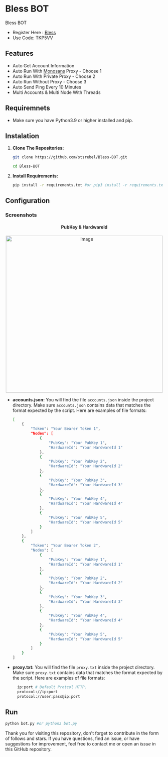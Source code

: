 # Bless BOT
Bless BOT

- Register Here : [Bless](https://bless.network/dashboard?ref=TKP5VV)
- Use Code: TKP5VV

## Features

  - Auto Get Account Information
  - Auto Run With [Monosans](https://raw.githubusercontent.com/monosans/proxy-list/main/proxies/all.txt) Proxy - Choose 1
  - Auto Run With Private Proxy - Choose 2
  - Auto Run Without Proxy - Choose 3
  - Auto Send Ping Every 10 Minutes
  - Multi Accounts & Multi Node With Threads

## Requiremnets

- Make sure you have Python3.9 or higher installed and pip.

## Instalation

1. **Clone The Repositories:**
   ```bash
   git clone https://github.com/stsrebel/Bless-BOT.git
   ```
   ```bash
   cd Bless-BOT
   ```

2. **Install Requirements:**
   ```bash
   pip install -r requirements.txt #or pip3 install -r requirements.txt
   ```

## Configuration

### Screenshots

<div style="text-align: center;">
  <h4><strong>PubKey & HardwareId</strong></h4>
  <img src="image.png" alt="Image" width="500"/>
</div>

- **accounts.json:** You will find the file `accounts.json` inside the project directory. Make sure `accounts.json` contains data that matches the format expected by the script. Here are examples of file formats:
  ```bash
  [
      {
          "Token": "Your Bearer Token 1",
          "Nodes": [
              {
                  "PubKey": "Your PubKey 1",
                  "HardwareId": "Your HardwareId 1"
              },
              {
                  "PubKey": "Your PubKey 2",
                  "HardwareId": "Your HardwareId 2"
              },
              {
                  "PubKey": "Your PubKey 3",
                  "HardwareId": "Your HardwareId 3"
              },
              {
                  "PubKey": "Your PubKey 4",
                  "HardwareId": "Your HardwareId 4"
              },
              {
                  "PubKey": "Your PubKey 5",
                  "HardwareId": "Your HardwareId 5"
              }
          ]
      },
      {
          "Token": "Your Bearer Token 2",
          "Nodes": [
              {
                  "PubKey": "Your PubKey 1",
                  "HardwareId": "Your HardwareId 1"
              },
              {
                  "PubKey": "Your PubKey 2",
                  "HardwareId": "Your HardwareId 2"
              },
              {
                  "PubKey": "Your PubKey 3",
                  "HardwareId": "Your HardwareId 3"
              },
              {
                  "PubKey": "Your PubKey 4",
                  "HardwareId": "Your HardwareId 4"
              },
              {
                  "PubKey": "Your PubKey 5",
                  "HardwareId": "Your HardwareId 5"
              }
          ]
      }
  ]
  ```

- **proxy.txt:** You will find the file `proxy.txt` inside the project directory. Make sure `proxy.txt` contains data that matches the format expected by the script. Here are examples of file formats:
  ```bash
    ip:port # Default Protcol HTTP.
    protocol://ip:port
    protocol://user:pass@ip:port
  ```

## Run

```bash
python bot.py #or python3 bot.py
```

Thank you for visiting this repository, don't forget to contribute in the form of follows and stars.
If you have questions, find an issue, or have suggestions for improvement, feel free to contact me or open an *issue* in this GitHub repository.

